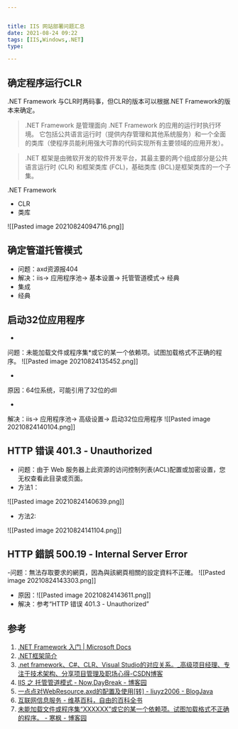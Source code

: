 ```yaml
---


title: IIS 网站部署问题汇总
date: 2021-08-24 09:22
tags: [IIS,Windows,.NET]
type:

---
```



## 确定程序运行CLR

.NET Framework 与CLR时两码事，但CLR的版本可以根据.NET Framework的版本来确定。

> .NET Framework 是管理面向 .NET Framework 的应用的运行时执行环境。 它包括公共语言运行时（提供内存管理和其他系统服务）和一个全面的类库（使程序员能利用强大可靠的代码实现所有主要领域的应用开发）。


> .NET 框架是由微软开发的软件开发平台，其最主要的两个组成部分是公共语言运行时 (CLR) 和框架类库 (FCL)，基础类库 (BCL)是框架类库的一个子集。


.NET Framework

- CLR
- 类库

![[Pasted image 20210824094716.png]]


## 确定管道托管模式

- 问题：axd资源报404
- 解决：iis-> 应用程序池-> 基本设置-> 托管管道模式-> 经典
- 集成
- 经典


## 启动32位应用程序

- 
问题：未能加载文件或程序集*或它的某一个依赖项。试图加载格式不正确的程序。
![[Pasted image 20210824135452.png]]

- 
原因：64位系统，可能引用了32位的dll

- 
解决：iis-> 应用程序池-> 高级设置-> 启动32位应用程序
![[Pasted image 20210824140104.png]]



## HTTP 错误 401.3 - Unauthorized

- 问题：由于 Web 服务器上此资源的访问控制列表(ACL)配置或加密设置，您无权查看此目录或页面。
- 方法1：

![[Pasted image 20210824140639.png]]

- 方法2:

![[Pasted image 20210824141104.png]]


## HTTP 錯誤 500.19 - Internal Server Error

-问题：無法存取要求的網頁，因為與該網頁相關的設定資料不正確。
![[Pasted image 20210824143303.png]]

- 原因：![[Pasted image 20210824143611.png]]
- 解决：参考“HTTP 错误 401.3 - Unauthorized”


## 参考

1. [.NET Framework 入门 | Microsoft Docs](https://docs.microsoft.com/zh-cn/dotnet/framework/get-started/)
2. [.NET框架简介](http://c.biancheng.net/view/3047.html)
3. [ .net framework、C#、CLR、Visual Studio的对应关系。_高级项目经理、专注于技术架构、分享项目管理及职场心得-CSDN博客](https://blog.csdn.net/u011872945/article/details/72897183)
4. [IIS 之 托管管道模式 - Now,DayBreak - 博客园](https://www.cnblogs.com/xinaixia/p/4462385.html)
5. [一点点对WebResource.axd的配置及使用[转] - liuyz2006 - BlogJava](http://www.blogjava.net/liuyz2006/articles/383263.html)
6. [互联网信息服务 - 维基百科，自由的百科全书](https://zh.wikipedia.org/wiki/%E7%B6%B2%E9%9A%9B%E7%B6%B2%E8%B7%AF%E8%B3%87%E8%A8%8A%E6%9C%8D%E5%8B%99)
7. [未能加载文件或程序集“XXXXXX”或它的某一个依赖项。试图加载格式不正确的程序。 - 寒枫 - 博客园](https://www.cnblogs.com/autumn/p/3575008.html)
